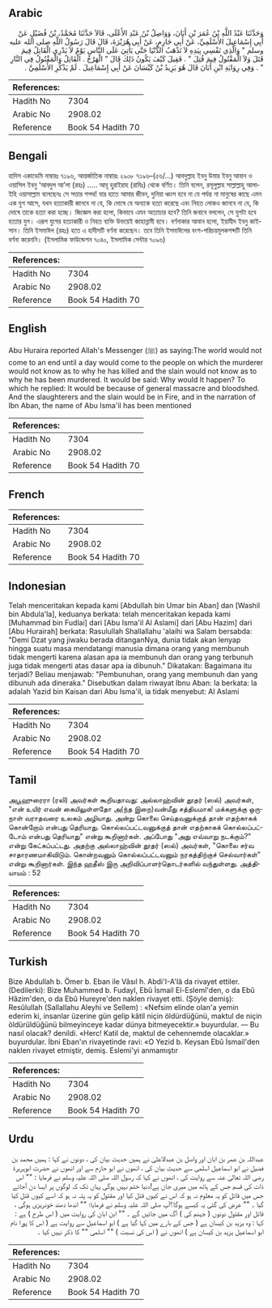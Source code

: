 ## Arabic


<div dir="rtl" lang="ar" style={{fontSize:'larger',backgroundColor:'#f8f9fa',padding:20}}>
وَحَدَّثَنَا عَبْدُ اللَّهِ بْنُ عُمَرَ بْنِ أَبَانَ، وَوَاصِلُ بْنُ عَبْدِ الأَعْلَى، قَالاَ حَدَّثَنَا مُحَمَّدُ، بْنُ فُضَيْلٍ عَنْ أَبِي إِسْمَاعِيلَ الأَسْلَمِيِّ، عَنْ أَبِي حَازِمٍ، عَنْ أَبِي هُرَيْرَةَ، قَالَ قَالَ رَسُولُ اللَّهِ صلى الله عليه وسلم ‏"‏ وَالَّذِي نَفْسِي بِيَدِهِ لاَ تَذْهَبُ الدُّنْيَا حَتَّى يَأْتِيَ عَلَى النَّاسِ يَوْمٌ لاَ يَدْرِي الْقَاتِلُ فِيمَ قَتَلَ وَلاَ الْمَقْتُولُ فِيمَ قُتِلَ ‏"‏ ‏.‏ فَقِيلَ كَيْفَ يَكُونُ ذَلِكَ قَالَ ‏"‏ الْهَرْجُ ‏.‏ الْقَاتِلُ وَالْمَقْتُولُ فِي النَّارِ ‏"‏ ‏.‏ وَفِي رِوَايَةِ ابْنِ أَبَانَ قَالَ هُوَ يَزِيدُ بْنُ كَيْسَانَ عَنْ أَبِي إِسْمَاعِيلَ ‏.‏ لَمْ يَذْكُرِ الأَسْلَمِيَّ ‏.‏
</div>
<div style={{backgroundColor:'#f8f9fa',padding:20, marginBottom: 10}}><table> <thead> <tr> <th>References:</th> <th></th> </tr> </thead> <tbody><tr><td>Hadith No</td><td>7304</td></tr><tr><td>Arabic No</td><td>2908.02</td></tr><tr><td>Reference</td><td>Book 54 Hadith 70</td></tr></tbody></table></div>

## Bengali


<div dir="ltr" lang="bn" style={{fontSize:'larger',backgroundColor:'#f8f9fa',padding:20}}>
হাদিস একাডেমি নাম্বারঃ ৭১৯৬, আন্তর্জাতিক নাম্বারঃ ২৯০৮ ৭১৯৬–(৫৬/...) আবদুল্লাহ ইবনু উমার ইবনু আবান ও ওয়াসিল ইবনু ‘আবদুল আ’লা (রহঃ) ..... আবূ হুরাইরাহ (রাযিঃ) থেকে বর্ণিত। তিনি বলেন, রসূলুল্লাহ সাল্লাল্লাহু আলাইহি ওয়াসাল্লাম বলেছেনঃ সে সত্তার শপথ! যার হাতে আমার জীবন, দুনিয়া ধ্বংস হবে না যে পর্যন্ত না মানুষের কাছে এমন এক যুগ আসে, যখন হত্যাকারী জানবে না যে, কি দোষে যে অন্যকে হত্যা করেছে এবং নিহত লোকও জানবে না যে, কি দোষে তাকে হত্যা করা হচ্ছে। জিজ্ঞেস করা হলো, কিভাবে এমন অত্যাচার হবে? তিনি জবাবে বললেন, সে যুগটা হবে হত্যার যুগ। এরূপ যুগের হত্যাকারী ও নিহত ব্যক্তি উভয়েই জাহান্নামী হবে। বর্ণনাকার আবান হলো, ইয়াযীদ ইবনু কাইসান। তিনি ইসমাঈল (রহঃ) হতে এ হাদীসটি বর্ণনা করেছেন। তবে তিনি ইসমাঈলের বংশ-পরিচয়মূলকশব্দটি তিনি বর্ণনা করেননি। (ইসলামিক ফাউন্ডেশন ৭০৪০, ইসলামিক সেন্টার ৭০৯৬)
</div>
<div style={{backgroundColor:'#f8f9fa',padding:20, marginBottom: 10}}><table> <thead> <tr> <th>References:</th> <th></th> </tr> </thead> <tbody><tr><td>Hadith No</td><td>7304</td></tr><tr><td>Arabic No</td><td>2908.02</td></tr><tr><td>Reference</td><td>Book 54 Hadith 70</td></tr></tbody></table></div>

## English


<div dir="ltr" lang="en" style={{fontSize:'larger',backgroundColor:'#f8f9fa',padding:20}}>
Abu Huraira reported Allah's Messenger (ﷺ) as saying:The world would not come to an end until a day would come to the people on which the murderer would not know as to why he has killed and the slain would not know as to why he has been murdered. It would be said: Why would It happen? To which he replied: It would be because of general massacre and bloodshed. And the slaughterers and the slain would be in Fire, and in the narration of Ibn Aban, the name of Abu Isma'il has been mentioned
</div>
<div style={{backgroundColor:'#f8f9fa',padding:20, marginBottom: 10}}><table> <thead> <tr> <th>References:</th> <th></th> </tr> </thead> <tbody><tr><td>Hadith No</td><td>7304</td></tr><tr><td>Arabic No</td><td>2908.02</td></tr><tr><td>Reference</td><td>Book 54 Hadith 70</td></tr></tbody></table></div>

## French


<div dir="ltr" lang="fr" style={{fontSize:'larger',backgroundColor:'#f8f9fa',padding:20}}>

</div>
<div style={{backgroundColor:'#f8f9fa',padding:20, marginBottom: 10}}><table> <thead> <tr> <th>References:</th> <th></th> </tr> </thead> <tbody><tr><td>Hadith No</td><td>7304</td></tr><tr><td>Arabic No</td><td>2908.02</td></tr><tr><td>Reference</td><td>Book 54 Hadith 70</td></tr></tbody></table></div>

## Indonesian


<div dir="ltr" lang="id" style={{fontSize:'larger',backgroundColor:'#f8f9fa',padding:20}}>
Telah menceritakan kepada kami [Abdullah bin Umar bin Aban] dan [Washil bin Abdula'la], keduanya berkata: telah menceritakan kepada kami [Muhammad bin Fudlai] dari [Abu Isma'il Al Aslami] dari [Abu Hazim] dari [Abu Hurairah] berkata: Rasulullah Shallallahu 'alaihi wa Salam bersabda: "Demi Dzat yang jiwaku berada ditanganNya, dunia tidak akan lenyap hingga suatu masa mendatangi manusia dimana orang yang membunuh tidak mengerti karena alasan apa ia membunuh dan orang yang terbunuh juga tidak mengerti atas dasar apa ia dibunuh." Dikatakan: Bagaimana itu terjadi? Beliau menjawab: "Pembunuhan, orang yang membunuh dan yang dibunuh ada dineraka." Disebutkan dalam riwayat Ibnu Aban: Ia berkata: Ia adalah Yazid bin Kaisan dari Abu Isma'il, ia tidak menyebut: Al Aslami
</div>
<div style={{backgroundColor:'#f8f9fa',padding:20, marginBottom: 10}}><table> <thead> <tr> <th>References:</th> <th></th> </tr> </thead> <tbody><tr><td>Hadith No</td><td>7304</td></tr><tr><td>Arabic No</td><td>2908.02</td></tr><tr><td>Reference</td><td>Book 54 Hadith 70</td></tr></tbody></table></div>

## Tamil


<div dir="ltr" lang="ta" style={{fontSize:'larger',backgroundColor:'#f8f9fa',padding:20}}>
அபூஹுரைரா (ரலி) அவர்கள் கூறியதாவது: அல்லாஹ்வின் தூதர் (ஸல்) அவர்கள், "என் உயிர் எவன் கையிலுள்ளதோ அ(ந்த இறை)வன்மீது சத்தியமாக! மக்களுக்கு ஒருநாள் வராதவரை உலகம் அழியாது. அன்று கொலை செய்தவனுக்குத் தான் எதற்காகக் கொன்றோம் என்பது தெரியாது. கொல்லப்பட்டவனுக்குத் தான் எதற்காகக் கொல்லப்பட்டோம் என்பது தெரியாது" என்று கூறினார்கள். அப்போது "அது எவ்வாறு நடக்கும்?" என்று கேட்கப்பட்டது. அதற்கு அல்லாஹ்வின் தூதர் (ஸல்) அவர்கள், "கொலை சர்வ சாதாரணமாகிவிடும். கொன்றவனும் கொல்லப்பட்டவனும் நரகத்திற்குச் செல்வார்கள்" என்று கூறினார்கள். இந்த ஹதீஸ் இரு அறிவிப்பாளர்தொடர்களில் வந்துள்ளது. அத்தியாயம் : 52
</div>
<div style={{backgroundColor:'#f8f9fa',padding:20, marginBottom: 10}}><table> <thead> <tr> <th>References:</th> <th></th> </tr> </thead> <tbody><tr><td>Hadith No</td><td>7304</td></tr><tr><td>Arabic No</td><td>2908.02</td></tr><tr><td>Reference</td><td>Book 54 Hadith 70</td></tr></tbody></table></div>

## Turkish


<div dir="ltr" lang="tr" style={{fontSize:'larger',backgroundColor:'#f8f9fa',padding:20}}>
Bize Abdullah b. Ömer b. Eban ile Vâsıl h. Abdi'I-A'Iâ da rivayet ettiler. (Dedilerki): Bize Muhammed b. Fudayl, Ebû İsmail El-Eslemî'den, o da Ebû Hâzim'den, o da Ebû Hureyre'den naklen rivayet etti. (Şöyle demiş): Resûlullah (Sallallahu Aleyhi ve Sellem) : «Nefsim elinde olan'a yemin ederim ki, insanlar üzerine gün gelip kâtil niçin öldürdüğünü, maktul de niçin öldürüldüğünü bilmeyinceye kadar dünya bitmeyecektir.» buyurdular. — Bu nasıl olacak? denildi. «Herc! Katil de, maktul de cehennemde olacaklar.» buyurdular. İbni Eban'ın rivayetinde ravi: «O Yezid b. Keysan Ebû İsmail'den naklen rivayet etmiştir, demiş. Eslemi'yi anmamıştır
</div>
<div style={{backgroundColor:'#f8f9fa',padding:20, marginBottom: 10}}><table> <thead> <tr> <th>References:</th> <th></th> </tr> </thead> <tbody><tr><td>Hadith No</td><td>7304</td></tr><tr><td>Arabic No</td><td>2908.02</td></tr><tr><td>Reference</td><td>Book 54 Hadith 70</td></tr></tbody></table></div>

## Urdu


<div dir="rtl" lang="ur" style={{fontSize:'larger',backgroundColor:'#f8f9fa',padding:20}}>
عبداللہ بن عمر بن ابان اور واصل بن عبدالاعلیٰ نے ہمیں حدیث بیان کی ، دونوں نے کہا : ہمیں محمد بن فضیل نے ابو اسماعیل اسلمی سے حدیث بیان کی ، انھوں نے ابو حازم سے اور انھوں نے حضرت ابوہریرۃ رضی اللہ تعالیٰ عنہ سے روایت کی ، انھوں نے کہا کہ رسول اللہ صلی اللہ علیہ وسلم نے فرمایا : "" اس ذات کی قسم جس کے ہاتھ میں میری جان ہے!دنیا ختم نہیں ہوگی یہاں تک کہ لوگوں پر ایسا دن آجائے جس میں قاتل کو یہ معلوم نہ ہو کہ اس نے کیوں قتل کیا اور مقتول کو یہ پتہ نہ ہو کہ اسے کیوں قتل کیا گیا ۔ "" عرض کی گئی یہ کیسے ہوگا؟آپ صلی اللہ علیہ وسلم نے فرمایا؛ "" اندھا دھند خونریزی ہوگی ، قاتل اور مقتول دونوں ( جہنم کی ) آگ میں جائیں گے ۔ "" ابن ابان کی روایت میں ( اس طرح ) ہے : کہا : وہ یزید بن کیسان ہے ( جس کے بارے میں کہا گیا ہے ) ابو اسماعیل سے روایت ہے ( اس کا پورا نام ابو اسماعیل یزید بن کیسان ہے ) انھوں نے ( اس کی نسبت ) "" اسلمی "" کا ذکر نہیں کیا ۔
</div>
<div style={{backgroundColor:'#f8f9fa',padding:20, marginBottom: 10}}><table> <thead> <tr> <th>References:</th> <th></th> </tr> </thead> <tbody><tr><td>Hadith No</td><td>7304</td></tr><tr><td>Arabic No</td><td>2908.02</td></tr><tr><td>Reference</td><td>Book 54 Hadith 70</td></tr></tbody></table></div>
